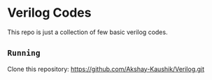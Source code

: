 # Verilog Codes
This repo is just a collection of few basic verilog codes.

## `Running` 
Clone this repository: https://github.com/Akshay-Kaushik/Verilog.git
